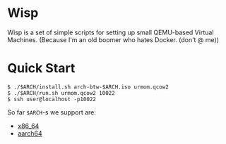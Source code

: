 # Wisp

Wisp is a set of simple scripts for setting up small QEMU-based Virtual Machines. (Because I'm an old boomer who hates Docker. (don't @ me))

# Quick Start

```console
$ ./$ARCH/install.sh arch-btw-$ARCH.iso urmom.qcow2
$ ./$ARCH/run.sh urmom.qcow2 10022
$ ssh user@localhost -p10022
```

So far `$ARCH`-s we support are:
- [x86_64](./x86_64/)
- [aarch64](./aarch64/)
